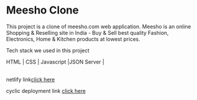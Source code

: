 <h1>Meesho Clone</h1>
This project is a clone of meesho.com web application. Meesho is an online Shopping & Reselling site in India - Buy & Sell best quality Fashion, Electronics, Home & Kitchen products at lowest prices.<br>

Tech stack we used in this project <br>

HTML | CSS | Javascript |JSON Server |

<br>
netlify link<a href="https://iskra-meesho-clone.netlify.app/index.html">click here</a> <br>

cyclic deployment link <a href="https://sleepy-puce-greyhound.cyclic.app/">click here </a>


